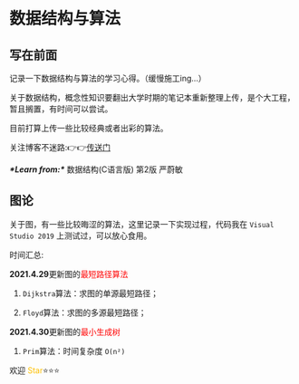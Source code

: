 # 数据结构与算法
## 写在前面

记录一下数据结构与算法的学习心得。（缓慢施工ing...）



关于数据结构，概念性知识要翻出大学时期的笔记本重新整理上传，是个大工程，暂且搁置，有时间可以尝试。



目前打算上传一些比较经典或者出彩的算法。

关注博客不迷路::point_right::point_right:[传送门](https://au-c.github.io/Blog/)



***\*Learn  from:\**** 数据结构(C语言版) 第2版 严蔚敏

## 图论

关于图，有一些比较晦涩的算法，这里记录一下实现过程，代码我在 `Visual Studio 2019` 上测试过，可以放心食用。



时间汇总:

**2021.4.29**更新图的<font color="red">最短路径算法</font>

1. `Dijkstra`算法：求图的单源最短路径；

2. `Floyd`算法：求图的多源最短路径；

**2021.4.30**更新图的<font color="red">最小生成树</font>

1. `Prim`算法：时间复杂度 `O(n²)`



欢迎 <font color="#fdbf00">Star</font>:star::star::star:

